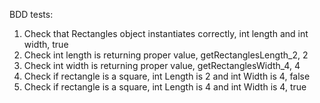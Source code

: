 BDD tests:
1. Check that Rectangles object instantiates correctly, int length and int width, true
2. Check int length is returning proper value, getRectanglesLength_2, 2
3. Check int width is returning proper value, getRectanglesWidth_4, 4
4. Check if rectangle is a square, int Length is 2 and int Width is 4, false
5. Check if rectangle is a square, int Length is 4 and int Width is 4, true
